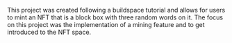 This project was created following a buildspace tutorial and allows for users to mint an NFT that is a block box with three random words on it.
The focus on this project was the implementation of a mining feature and to get introduced to the NFT space.
